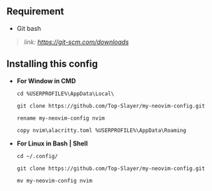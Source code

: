 ## **Requirement**

- Git bash

> *link: https://git-scm.com/downloads*

## **Installing this config**

-  **For Window in CMD**

       cd %USERPROFILE%\AppData\Local\

       git clone https://github.com/Top-Slayer/my-neovim-config.git

       rename my-neovim-config nvim

       copy nvim\alacritty.toml %USERPROFILE%\AppData\Roaming

- **For Linux in Bash | Shell**
  
      cd ~/.config/
  
      git clone https://github.com/Top-Slayer/my-neovim-config.git
  
      mv my-neovim-config nvim
